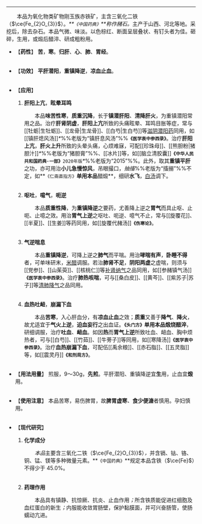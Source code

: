 ---
&emsp;&emsp;本品为氧化物类矿物刚玉族赤铁矿，主含三氧化二铁（$\ce{Fe_{2}O_{3}}$）。<dfn>**`《中国药典》`**称作赭石。</dfn>主产于山西、河北等地。采挖后，除去杂石。本品气微、味淡。以色棕红、断面呈层叠状、有钉头者为佳。砸碎，生用，或煅后醋淬、研成粗粉用。

- 【**药性**】
	**苦**，**寒**。**归肝**、**心**、**肺**、**胃经**。<br></br>

- 【**功效**】
	**平肝潜阳**，**重镇降逆**，**凉血止血**。<br></br>

- 【**应用**】
	1. **肝阳上亢**，**眩晕耳鸣**
		
		&emsp;&emsp;本品**味苦性寒**，**质重沉降**，长于**镇潜肝阳**<dfn>、</dfn>**清降肝火**，为重镇潜阳常用之品。治疗**肝肾阴虚**，**肝阳上亢**所致的头痛眩晕、耳鸣目胀等症，常与[[牡蛎|生牡蛎]]、[[龙骨|生龙骨]]、[[白芍|生白芍]]等<ins>滋阴潜阳药</ins>同用，如[[镇肝熄风汤]]<dfn>\*</dfn>%%老版为“镇肝息风汤”%%**`《医学衷中参西录》`**。治疗**肝阳上亢**，**肝火上升**所致的头晕头痛，心烦难寐，可配[[珍珠母]]、[[熊胆粉|猪胆汁]]<dfn>\*</dfn>%%老版为“猪胆膏”%%、[[冰片]]等，如[[脑立清胶囊]]**`《中华人民共和国药典·一部》`**`2020年版`<dfn>\*</dfn>%%老版为“2015”%%。此外，取其**重镇平肝**之功，亦可用治**小儿急慢惊风**，吊眼撮口，<dfn>抽搐</dfn>%%老版为“搐搦”%%不定，如**`《仁斋直指方》`**单用本品**醋煅**，细研**水飞**，<ins>白汤</ins>调下。<br></br>
	
	2. **呕吐**，**噫气**，**呃逆**
		
		&emsp;&emsp;本品**质重性降**，为**重镇降逆**之要药，尤善降上逆之**胃气**而具止呕、止呃、止噫之效。用治**胃气上逆**之呕吐、呃逆、噫气不止，常与[[旋覆花]]、[[半夏]]、[[生姜]]等药同用，如[[旋覆代赭汤]]**`《伤寒论》`**。<br></br>
	
	3. **气逆喘息**
		
		&emsp;&emsp;本品**重镇降逆**，可降上逆之**肺气**而平喘。用治**哮喘有声**，**卧睡不得**者，可单味研末，<ins>米醋</ins>调服。若治**肺肾不足**，**阴阳两虚**之虚喘，则须与[[党参]]、[[山茱萸]]、[[核桃仁]]等<ins>补肾纳气</ins>之品同用，如[[参赭镇气汤]]**`《医学衷中参西录》`**。治疗**肺热咳喘**，可与[[桑白皮]]、[[黄芩]]、[[紫苏子|苏子]]等<ins>清肺降气</ins>之品同用。<br></br>
	
	4. **血热吐衄**，**崩漏下血**
		
		&emsp;&emsp;本品**苦寒**，入心肝血分，有**凉血止血**之效；**质重**又善于**降气**、**降火**，故尤适宜于**气火上逆**，**迫血妄行**之出血证。**`《头门方》`**单用本品**煅烧醋淬**，研细调服，治疗**吐血**<dfn>、</dfn>**衄血**。如因**热**而**胃气上逆**所致吐血、衄血、胸中烦热者，可与[[白芍]]、[[竹茹]]、[[牛蒡子]]等同用，如[[寒降汤]]**`《医学衷中参西录》`**。治疗**血热崩漏下血**，可配伍[[禹余粮]]、[[赤石脂]]、[[五灵脂]]等，如[[震灵丹]]**`《和剂局方》`**。<br></br>

- 【**用法用量**】
	煎服，9～30g，**先煎**。平肝潜阳、重镇降逆宜**生**用，止血宜**煅**用。<br></br>

- 【**使用注意**】
	本品苦寒，易伤脾胃，故**脾胃虚寒**<dfn>、</dfn>**食少便溏**者慎用。孕妇慎用。<br></br>

- 【**现代研究**】
	1. **化学成分**
		
		&emsp;&emsp;<dfn>本品</dfn>主要含三氧化二铁（$\ce{Fe_{2}O_{3}}$）<dfn>，</dfn>并含镉、钴、铬、铜、锰、镁等多种微量元素。**`《中国药典》`**规定本品含铁（$\ce{Fe}$）不得少于 45.0%。<br></br>
	
	2. **药理作用**
		
		&emsp;&emsp;本品具有镇静、抗惊厥、抗炎、止血作用<dfn>；</dfn>所含铁质能促进红细胞及血红蛋白的新生<dfn>；</dfn>内服能收敛胃肠壁，保护黏膜面，并可兴奋肠管，使肠蠕动亢进。